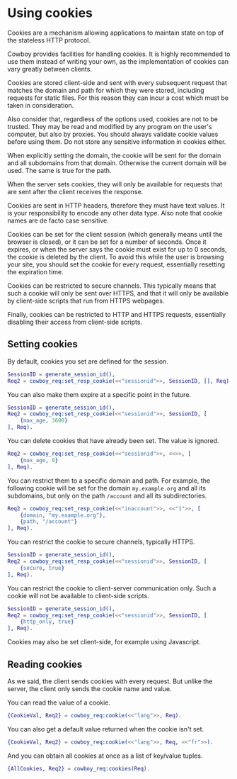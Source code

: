 Using cookies
=============

Cookies are a mechanism allowing applications to maintain
state on top of the stateless HTTP protocol.

Cowboy provides facilities for handling cookies. It is highly
recommended to use them instead of writing your own, as the
implementation of cookies can vary greatly between clients.

Cookies are stored client-side and sent with every subsequent
request that matches the domain and path for which they were
stored, including requests for static files. For this reason
they can incur a cost which must be taken in consideration.

Also consider that, regardless of the options used, cookies
are not to be trusted. They may be read and modified by any
program on the user's computer, but also by proxies. You
should always validate cookie values before using them. Do
not store any sensitive information in cookies either.

When explicitly setting the domain, the cookie will be sent
for the domain and all subdomains from that domain. Otherwise
the current domain will be used. The same is true for the
path.

When the server sets cookies, they will only be available
for requests that are sent after the client receives the
response.

Cookies are sent in HTTP headers, therefore they must have
text values. It is your responsibility to encode any other
data type. Also note that cookie names are de facto case
sensitive.

Cookies can be set for the client session (which generally
means until the browser is closed), or it can be set for
a number of seconds. Once it expires, or when the server
says the cookie must exist for up to 0 seconds, the cookie
is deleted by the client. To avoid this while the user
is browsing your site, you should set the cookie for
every request, essentially resetting the expiration time.

Cookies can be restricted to secure channels. This typically
means that such a cookie will only be sent over HTTPS,
and that it will only be available by client-side scripts
that run from HTTPS webpages.

Finally, cookies can be restricted to HTTP and HTTPS requests,
essentially disabling their access from client-side scripts.

Setting cookies
---------------

By default, cookies you set are defined for the session.

``` erlang
SessionID = generate_session_id(),
Req2 = cowboy_req:set_resp_cookie(<<"sessionid">>, SessionID, [], Req).
```

You can also make them expire at a specific point in the
future.

``` erlang
SessionID = generate_session_id(),
Req2 = cowboy_req:set_resp_cookie(<<"sessionid">>, SessionID, [
    {max_age, 3600}
], Req).
```

You can delete cookies that have already been set. The value
is ignored.

``` erlang
Req2 = cowboy_req:set_resp_cookie(<<"sessionid">>, <<>>, [
    {max_age, 0}
], Req).
```

You can restrict them to a specific domain and path.
For example, the following cookie will be set for the domain
`my.example.org` and all its subdomains, but only on the path
`/account` and all its subdirectories.

``` erlang
Req2 = cowboy_req:set_resp_cookie(<<"inaccount">>, <<"1">>, [
    {domain, "my.example.org"},
    {path, "/account"}
], Req).
```

You can restrict the cookie to secure channels, typically HTTPS.

``` erlang
SessionID = generate_session_id(),
Req2 = cowboy_req:set_resp_cookie(<<"sessionid">>, SessionID, [
    {secure, true}
], Req).
```

You can restrict the cookie to client-server communication
only. Such a cookie will not be available to client-side scripts.

``` erlang
SessionID = generate_session_id(),
Req2 = cowboy_req:set_resp_cookie(<<"sessionid">>, SessionID, [
    {http_only, true}
], Req).
```

Cookies may also be set client-side, for example using
Javascript.

Reading cookies
---------------

As we said, the client sends cookies with every request.
But unlike the server, the client only sends the cookie
name and value.

You can read the value of a cookie.

``` erlang
{CookieVal, Req2} = cowboy_req:cookie(<<"lang">>, Req).
```

You can also get a default value returned when the cookie
isn't set.

``` erlang
{CookieVal, Req2} = cowboy_req:cookie(<<"lang">>, Req, <<"fr">>).
```

And you can obtain all cookies at once as a list of
key/value tuples.

``` erlang
{AllCookies, Req2} = cowboy_req:cookies(Req).
```
